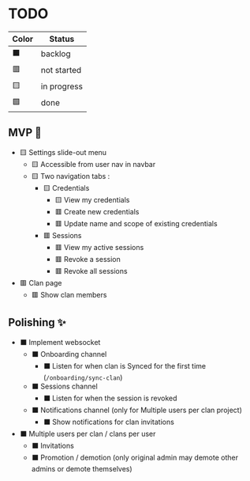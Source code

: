 # TODO

| Color | Status      |
| ----- | ----------- |
| ⬛    | backlog     |
| 🟥    | not started |
| 🟨    | in progress |
| 🟩    | done        |

## MVP 🚀

- 🟨 Settings slide-out menu
  - 🟨 Accessible from user nav in navbar
  - 🟨 Two navigation tabs :
    - 🟨 Credentials
      - 🟨 View my credentials
      - 🟥 Create new credentials
      - 🟥 Update name and scope of existing credentials
    - 🟥 Sessions
      - 🟥 View my active sessions
      - 🟥 Revoke a session
      - 🟥 Revoke all sessions
- 🟥 Clan page
  - 🟥 Show clan members

## Polishing ✨

- ⬛ Implement websocket
  - ⬛ Onboarding channel
    - ⬛ Listen for when clan is Synced for the first time (`/onboarding/sync-clan`)
  - ⬛ Sessions channel
    - ⬛ Listen for when the session is revoked
  - ⬛ Notifications channel (only for Multiple users per clan project)
    - ⬛ Show notifications for clan invitations
- ⬛ Multiple users per clan / clans per user
  - ⬛ Invitations
  - ⬛ Promotion / demotion (only original admin may demote other admins or demote themselves)

